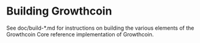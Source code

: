 Building Growthcoin
================

See doc/build-*.md for instructions on building the various
elements of the Growthcoin Core reference implementation of Growthcoin.
